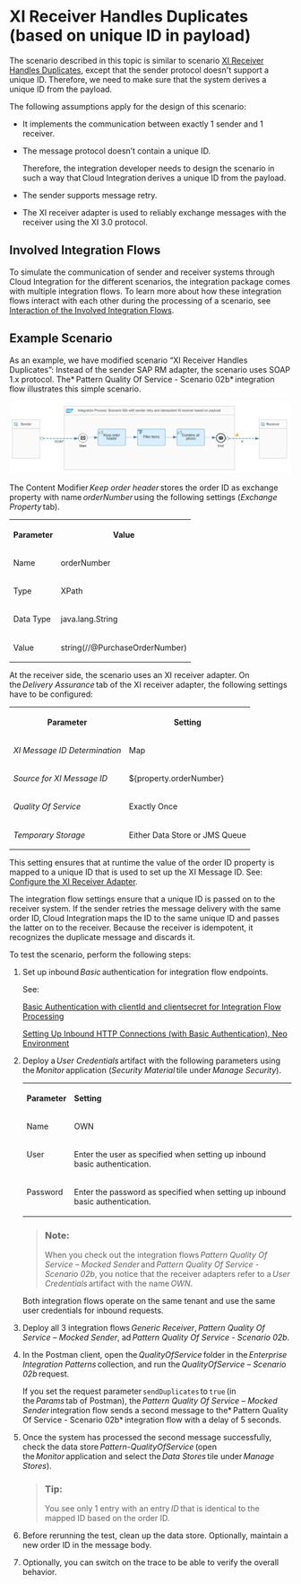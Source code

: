 <!-- loio3add2bf66f4b45da8690a6850edbc090 -->

# XI Receiver Handles Duplicates \(based on unique ID in payload\)

The scenario described in this topic is similar to scenario [XI Receiver Handles Duplicates](xi-receiver-handles-duplicates-fcf026b.md), except that the sender protocol doesn't support a unique ID. Therefore, we need to make sure that the system derives a unique ID from the payload.

The following assumptions apply for the design of this scenario:

-   It implements the communication between exactly 1 sender and 1 receiver.
-   The message protocol doesn’t contain a unique ID.

    Therefore, the integration developer needs to design the scenario in such a way that Cloud Integration derives a unique ID from the payload.

-   The sender supports message retry.
-   The XI receiver adapter is used to reliably exchange messages with the receiver using the XI 3.0 protocol.



<a name="loio3add2bf66f4b45da8690a6850edbc090__section_lnz_nrk_gyb"/>

## Involved Integration Flows

To simulate the communication of sender and receiver systems through Cloud Integration for the different scenarios, the integration package comes with multiple integration flows. To learn more about how these integration flows interact with each other during the processing of a scenario, see [Interaction of the Involved Integration Flows](interaction-of-the-involved-integration-flows-44be68d.md).



<a name="loio3add2bf66f4b45da8690a6850edbc090__section_bqh_5nj_gyb"/>

## Example Scenario

As an example, we have modified scenario “XI Receiver Handles Duplicates”: Instead of the sender SAP RM adapter, the scenario uses SOAP 1.x protocol. The* Pattern Quality Of Service - Scenario 02b* integration flow illustrates this simple scenario.

![](images/PatternQualityOfService_Scenario02b_3075983.png)

The Content Modifier *Keep order header* stores the order ID as exchange property with name *orderNumber* using the following settings \(*Exchange Property* tab\).


<table>
<tr>
<th valign="top">

Parameter

</th>
<th valign="top">

Value

</th>
</tr>
<tr>
<td valign="top">

Name

</td>
<td valign="top">

orderNumber

</td>
</tr>
<tr>
<td valign="top">

Type

</td>
<td valign="top">

XPath

</td>
</tr>
<tr>
<td valign="top">

Data Type

</td>
<td valign="top">

java.lang.String

</td>
</tr>
<tr>
<td valign="top">

Value

</td>
<td valign="top">

string\(//@PurchaseOrderNumber\)

</td>
</tr>
</table>

At the receiver side, the scenario uses an XI receiver adapter. On the *Delivery Assurance* tab of the XI receiver adapter, the following settings have to be configured:


<table>
<tr>
<th valign="top">

Parameter

</th>
<th valign="top">

Setting

</th>
</tr>
<tr>
<td valign="top">

*XI Message ID Determination*

</td>
<td valign="top">

Map

</td>
</tr>
<tr>
<td valign="top">

*Source for XI Message ID*

</td>
<td valign="top">

$\{property.orderNumber\}

</td>
</tr>
<tr>
<td valign="top">

*Quality Of Service* 

</td>
<td valign="top">

Exactly Once

</td>
</tr>
<tr>
<td valign="top">

*Temporary Storage*

</td>
<td valign="top">

Either Data Store or JMS Queue

</td>
</tr>
</table>

This setting ensures that at runtime the value of the order ID property is mapped to a unique ID that is used to set up the XI Message ID. See: [Configure the XI Receiver Adapter](configure-the-xi-receiver-adapter-5d2670f.md).

The integration flow settings ensure that a unique ID is passed on to the receiver system. If the sender retries the message delivery with the same order ID, Cloud Integration maps the ID to the same unique ID and passes the latter on to the receiver. Because the receiver is idempotent, it recognizes the duplicate message and discards it.

To test the scenario, perform the following steps:

1.  Set up inbound *Basic* authentication for integration flow endpoints.

    See:

    [Basic Authentication with clientId and clientsecret for Integration Flow Processing](../ConnectionSetup/basic-authentication-with-clientid-and-clientsecret-for-integration-flow-processing-647eeb3.md)

    [Setting Up Inbound HTTP Connections \(with Basic Authentication\), Neo Environment](../ConnectionSetup/setting-up-inbound-http-connections-with-basic-authentication-neo-environment-391c45c.md) 

2.  Deploy a *User Credentials* artifact with the following parameters using the *Monitor* application \(*Security Material* tile under *Manage Security*\).


    <table>
    <tr>
    <th valign="top">

    Parameter
    
    </th>
    <th valign="top">

    Setting
    
    </th>
    </tr>
    <tr>
    <td valign="top">
    
    Name
    
    </td>
    <td valign="top">
    
    OWN
    
    </td>
    </tr>
    <tr>
    <td valign="top">
    
    User
    
    </td>
    <td valign="top">
    
    Enter the user as specified when setting up inbound basic authentication.
    
    </td>
    </tr>
    <tr>
    <td valign="top">
    
    Password
    
    </td>
    <td valign="top">
    
    Enter the password as specified when setting up inbound basic authentication.
    
    </td>
    </tr>
    </table>
    
    > ### Note:  
    > When you check out the integration flows *Pattern Quality Of Service – Mocked Sender* and *Pattern Quality Of Service - Scenario 02b*, you notice that the receiver adapters refer to a *User Credentials* artifact with the name *OWN*.

    Both integration flows operate on the same tenant and use the same user credentials for inbound requests.

3.  Deploy all 3 integration flows *Generic Receiver*, *Pattern Quality Of Service – Mocked Sender*, ad *Pattern Quality Of Service - Scenario 02b*.
4.  In the Postman client, open the *QualityOfService* folder in the *Enterprise Integration Patterns* collection, and run the *QualityOfService – Scenario 02b* request.

    If you set the request parameter `sendDuplicates` to `true` \(in the *Params* tab of Postman\), the *Pattern Quality Of Service – Mocked Sender* integration flow sends a second message to the* Pattern Quality Of Service - Scenario 02b* integration flow with a delay of 5 seconds.

5.  Once the system has processed the second message successfully, check the data store *Pattern-QualityOfService* \(open the *Monitor* application and select the *Data Stores* tile under *Manage Stores*\).

    > ### Tip:  
    > You see only 1 entry with an entry *ID* that is identical to the mapped ID based on the order ID.

6.  Before rerunning the test, clean up the data store. Optionally, maintain a new order ID in the message body.

7.  Optionally, you can switch on the trace to be able to verify the overall behavior.

